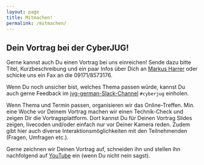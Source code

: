 ```yaml
---
layout: page
title: Mitmachen!
permalink: /mitmachen/
---
```


## Dein Vortrag bei der CyberJUG!

Gerne kannst auch Du einen Vortrag bei uns einreichen!
Sende dazu bitte Titel, Kurzbeschreibung und ein paar Infos über Dich an <a href="mailto:cyberjug@markusharrer.de">Markus Harrer</a> oder schicke uns ein Fax an die 09171/8573176.

Wenn Du noch unsicher bist, welches Thema passen würde, kannst Du auch gerne Feedback im [jvg-german-Slack-Channel](https://slackin-jvm-german.herokuapp.com) `#cyberjug` einholen.

Wenn Thema und Termin passen, organisieren wir das Online-Treffen. Min. eine Woche vor Deinem Vortrag machen wir einen Technik-Check und zeigen Dir die Vortragsplattform. Dort kannst Du für Deinen Vortrag Slides zeigen, livecoden und/oder einfach nur vor Deiner Kamera reden. Zudem gibt hier auch diverse Interaktionsmöglichkeiten mit den Teilnehmenden (Fragen, Umfragen etc.).

Gerne zeichnen wir Deinen Vortrag auf, schneiden ihn und stellen ihn nachfolgend auf [YouTube](https://www.youtube.com/channel/UC6GC-2REbNELyMDNXGCBcIA) ein (wenn Du nicht nein sagst).
